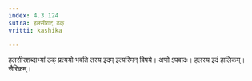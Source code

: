 ```yaml
---
index: 4.3.124
sutra: हलसीराट् ठक्
vritti: kashika

---
```

हलसीरशब्दाभ्यां ठक् प्रत्ययो भवति तस्य इदम् इत्यस्मिन् विषये। अणो ऽपवादः। हलस्य इदं हालिकम्। सैरिकम्।